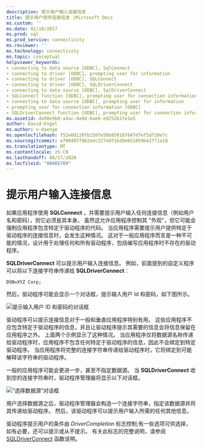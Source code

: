 ```yaml
---
description: 提示用户输入连接信息
title: 提示用户提供连接信息 |Microsoft Docs
ms.custom: ''
ms.date: 01/19/2017
ms.prod: sql
ms.prod_service: connectivity
ms.reviewer: ''
ms.technology: connectivity
ms.topic: conceptual
helpviewer_keywords:
- connecting to data source [ODBC], SqlConnect
- connecting to driver [ODBC], prompting user for information
- connecting to driver [ODBC], SQLConnect
- connecting to driver [ODBC], SQLDriverConnect
- connecting to data source [ODBC], SqlDriverConnect
- SQLConnect function [ODBC], prompting user for connection information
- connecting to data source [ODBC], prompting user for information
- prompting user for connection information [ODBC]
- SQLDriverConnect function [ODBC], prompting user for connection information
ms.assetid: da98e9b9-a4ac-4a9d-bae6-e9252b1fe1e5
author: David-Engel
ms.author: v-daenge
ms.openlocfilehash: f52e0d120fb150fe58b850107847d7ef5df20e7c
ms.sourcegitcommit: e700497f962e4c2274df16d9e651059b42ff1a10
ms.translationtype: MT
ms.contentlocale: zh-CN
ms.lasthandoff: 08/17/2020
ms.locfileid: "88465709"
---
```

# <a name="prompting-the-user-for-connection-information"></a>提示用户输入连接信息
如果应用程序使用 **SQLConnect** ，并需要提示用户输入任何连接信息（例如用户名和密码），则它必须是其本身。 虽然这允许应用程序控制其 "外观"，但它可能会强制应用程序包含特定于驱动程序的代码。 当应用程序需要提示用户提供特定于驱动程序的连接信息时，会发生这种情况。 这对于一般应用程序而言是一种不可能的情况，设计用于处理任何和所有驱动程序，包括编写应用程序时不存在的驱动程序。  
  
 **SQLDriverConnect** 可以提示用户输入连接信息。 例如，前面提到的自定义程序可以将以下连接字符串传递给 **SQLDriverConnect**：  
  
```  
DSN=XYZ Corp;  
```  
  
 然后，驱动程序可能会显示一个对话框，提示输入用户 Id 和密码，如下图所示。  
  
 ![提示输入用户 ID 和密码的对话框](../../../odbc/reference/develop-app/media/pr18.gif "pr18")  
  
 驱动程序可以提示连接信息对于一般和垂直应用程序特别有用。 这些应用程序不应包含特定于驱动程序的信息，并且让驱动程序提示其需要的信息会将信息保留在应用程序之外。 上面两个示例显示了这种情况。 当应用程序仅将数据源名称传递给驱动程序时，应用程序不包含任何特定于驱动程序的信息，因此不会绑定到特定驱动程序。 当应用程序将完整的连接字符串传递给驱动程序时，它将绑定到可能解释该字符串的驱动程序。  
  
 一般的应用程序可能会更进一步，甚至不指定数据源。 当 **SQLDriverConnect** 收到空的连接字符串时，驱动程序管理器将显示以下对话框。  
  
 ![“选择数据源”对话框](../../../odbc/reference/develop-app/media/ch06a.gif "CH06A")  
  
 用户选择数据源之后，驱动程序管理器会构造一个连接字符串，指定该数据源并将其传递给驱动程序。 然后，该驱动程序可以提示用户输入所需的任何其他信息。  
  
 驱动程序提示用户的条件由 *DriverCompletion* 标志控制;有一些选项可供选择，如有必要，还可以提示或从不提示。 有关此标志的完整说明，请参阅 [SQLDriverConnect](../../../odbc/reference/syntax/sqldriverconnect-function.md) 函数说明。
